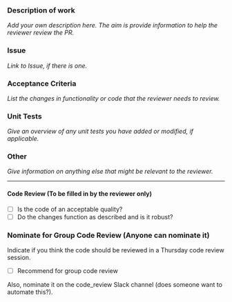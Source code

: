 ### Description of work

*Add your own description here. The aim is provide information to help the reviewer review the PR.*

### Issue

*Link to Issue, if there is one.*

### Acceptance Criteria

*List the changes in functionality or code that the reviewer needs to review.*

### Unit Tests

*Give an overview of any unit tests you have added or modified, if applicable.*

### Other

*Give information on anything else that might be relevant to the reviewer.*

---

#### Code Review (To be filled in by the reviewer only)

- [ ] Is the code of an acceptable quality?
- [ ] Do the changes function as described and is it robust?

### Nominate for Group Code Review (Anyone can nominate it)
Indicate if you think the code should be reviewed in a Thursday code review session.

- [ ] Recommend for group code review

Also, nominate it on the code_review Slack channel (does someone want to automate this?).
